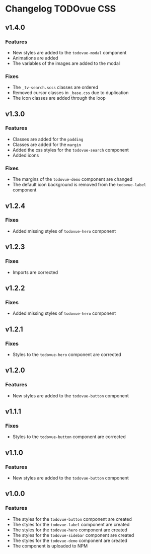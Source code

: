 # Changelog **TODOvue CSS**

## v1.4.0
### Features
* New styles are added to the `todovue-modal` component
* Animations are added
* The variables of the images are added to the modal
### Fixes
* The `_tv-search.scss` classes are ordered
* Removed cursor classes in `_base.css` due to duplication
* The icon classes are added through the loop

## v1.3.0
### Features
* Classes are added for the `padding`
* Classes are added for the `margin`
* Added the css styles for the `todovue-search` component
* Added icons
### Fixes
* The margins of the `todovue-demo` component are changed
* The default icon background is removed from the `todovue-label` component

## v1.2.4
### Fixes
* Added missing styles of `todovue-hero` component

## v1.2.3
### Fixes
* Imports are corrected

## v1.2.2
### Fixes
* Added missing styles of `todovue-hero` component

## v1.2.1
### Fixes
* Styles to the `todovue-hero` component are corrected

## v1.2.0
### Features
* New styles are added to the `todovue-button` component


## v1.1.1
### Fixes
* Styles to the `todovue-button` component are corrected

## v1.1.0
### Features
* New styles are added to the `todovue-button` component

## v1.0.0
### Features
* The styles for the `todovue-button` component are created
* The styles for the `todovue-label` component are created
* The styles for the `todovue-hero` component are created
* The styles for the `todovue-sidebar` component are created
* The styles for the `todovue-demo` component are created
* The component is uploaded to NPM

